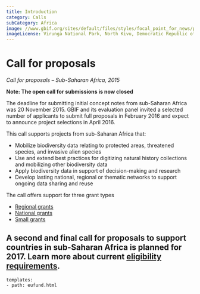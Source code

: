 ```yaml
---
title: Introduction
category: Calls
subCategory: Africa
image: //www.gbif.org/sites/default/files/styles/focal_point_for_news/public/gbif_scaled_contents/news/2015-November/82567/Virunga_National_Park_DRC.jpg
imageLicense: Virunga National Park, North Kivu, Democratic Republic of Congo. Photo by Joseph King. CC BY-NC-ND 2.0.
---
```

# Call for proposals

_Call for proposals – Sub-Saharan Africa, 2015_

**Note: The open call for submissions is now closed**

The deadline for submitting initial concept notes from sub-Saharan Africa was 20 November 2015. GBIF and its evaluation panel invited a selected number of applicants to submit full proposals in February 2016 and expect to announce project selections in April 2016.

This call supports projects from sub-Saharan Africa that:
+ Mobilize biodiversity data relating to protected areas, threatened species, and invasive alien species
+ Use and extend best practices for digitizing natural history collections and mobilizing other biodiversity data
+ Apply biodiversity data in support of decision-making and research
+ Develop lasting national, regional or thematic networks to support ongoing data sharing and reuse

The call offers support for three grant types
+ [Regional grants](regional-grants)
+ [National grants](national-grants)
+ [Small grants](small-grants)

A second and final call for proposals to support countries in sub-Saharan Africa is planned for 2017. Learn more about current [eligibility requirements](about/eligibility).
--------


```styledYaml
templates:
- path: eufund.html
```
